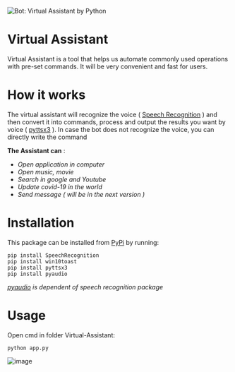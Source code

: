 ![Bot: Virtual Assistant by Python](https://i.imgur.com/U770uCr.jpg)
# Virtual Assistant

Virtual Assistant is a tool that helps us automate commonly used operations with pre-set commands. It will be very convenient and fast for users.

# How it works

The virtual assistant will recognize the voice ( [Speech Recognition](https://pypi.org/project/SpeechRecognition) ) and then convert it into commands, process and output the results you want by voice ( [pyttsx3](https://pypi.org/project/pyttsx3/) ). In case the bot does not recognize the voice, you can directly write the command

**The Assistant can** :
- *Open application in computer*
- *Open music, movie*
- *Search in google and Youtube*
- *Update covid-19 in the world*
- *Send message ( will be in the next version )*


# Installation

This package can be installed from [PyPi](https://pypi.python.org/pypi/ChatterBot) by running:

```
pip install SpeechRecognition
pip install win10toast
pip install pyttsx3
pip install pyaudio
```
*[pyaudio](https://pypi.org/project/PyAudio) is dependent of speech recognition package*

# Usage
Open cmd in folder Virtual-Assistant: 

```
python app.py
```

![image](https://user-images.githubusercontent.com/24488797/120072932-53603580-c0c0-11eb-81e6-44a09ff8b75e.png)

